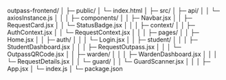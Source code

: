 outpass-frontend/
│
├─ public/
│   └─ index.html
│
├─ src/
│   ├─ api/
│   │   └─ axiosInstance.js
│   │
│   ├─ components/
│   │   ├─ Navbar.jsx
│   │   ├─ RequestCard.jsx
│   │   └─ StatusBadge.jsx
│   │
│   ├─ context/
│   │   ├─ AuthContext.jsx
│   │   └─ RequestContext.jsx
│   │
│   ├─ pages/
│   │   ├─ Home.jsx
│   │   ├─ auth/
│   │   │   └─ Login.jsx
│   │   ├─ student/
│   │   │   ├─ StudentDashboard.jsx
│   │   │   ├─ RequestOutpass.jsx
│   │   │   └─ OutpassQRCode.jsx
│   │   ├─ warden/
│   │   │   ├─ WardenDashboard.jsx
│   │   │   └─ RequestDetails.jsx
│   │   └─ guard/
│   │       └─ GuardScanner.jsx
│   │
│   ├─ App.jsx
│   └─ index.js
│
└─ package.json
